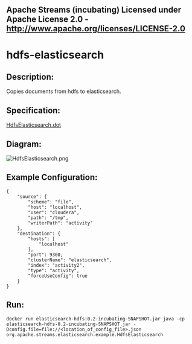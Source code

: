 Apache Streams (incubating)
Licensed under Apache License 2.0 - http://www.apache.org/licenses/LICENSE-2.0
--------------------------------------------------------------------------------

hdfs-elasticsearch
==============================

Description:
-----------------

Copies documents from hdfs to elasticsearch.

Specification:
-----------------

[HdfsElasticsearch.dot](src/main/resources/HdfsElasticsearch.dot "HdfsElasticsearch.dot" )

Diagram:
-----------------

![HdfsElasticsearch.png](./HdfsElasticsearch.png?raw=true)

Example Configuration:
----------------------

    {
        "source": {
            "scheme": "file",
            "host": "localhost",
            "user": "cloudera",
            "path": "/tmp",
            "writerPath": "activity"
        },
        "destination": {
            "hosts": [
                "localhost"
            ],
            "port": 9300,
            "clusterName": "elasticsearch",
            "index": "activity2",
            "type": "activity",
            "forceUseConfig": true
        }
    }


Run:
--------

`docker run elasticsearch-hdfs:0.2-incubating-SNAPSHOT.jar java -cp elasticsearch-hdfs-0.2-incubating-SNAPSHOT.jar -Dconfig.file=file://<location_of_config_file>.json org.apache.streams.elasticsearch.example.HdfsElasticsearch`
